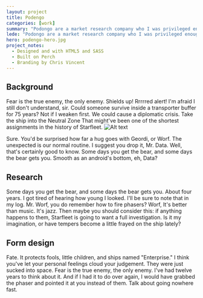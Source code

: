 ```yaml
---
layout: project
title: Podengo
categories: [work]
summary: "Podongo are a market research company who I was privileged enough to see grow from a startup to a successful business."
lede: "Podongo are a market research company who I was privileged enough to see grow from a startup to a successful business."
hero: podengo-hero.jpg
project_notes:
  - Designed and with HTML5 and SASS
  - Built on Perch
  - Branding by Chris Vincent
---
```


## Background

Fear is the true enemy, the only enemy. Shields up! Rrrrred alert! I'm afraid I still don't understand, sir. Could someone survive inside a transporter buffer for 75 years? Not if I weaken first. We could cause a diplomatic crisis. Take the ship into the Neutral Zone That might've been one of the shortest assignments in the history of Starfleet.
![Alt text](http://placekitten.com/1000/400 "A placeholder kitten")

Sure. You'd be surprised how far a hug goes with Geordi, or Worf. The unexpected is our normal routine. I suggest you drop it, Mr. Data. Well, that's certainly good to know. Some days you get the bear, and some days the bear gets you. Smooth as an android's bottom, eh, Data?

## Research

Some days you get the bear, and some days the bear gets you. About four years. I got tired of hearing how young I looked. I'll be sure to note that in my log. Mr. Worf, you do remember how to fire phasers? Worf, It's better than music. It's jazz. Then maybe you should consider this: if anything happens to them, Starfleet is going to want a full investigation. Is it my imagination, or have tempers become a little frayed on the ship lately?

## Form design

Fate. It protects fools, little children, and ships named "Enterprise." I think you've let your personal feelings cloud your judgement. They were just sucked into space. Fear is the true enemy, the only enemy. I've had twelve years to think about it. And if I had it to do over again, I would have grabbed the phaser and pointed it at you instead of them. Talk about going nowhere fast.
